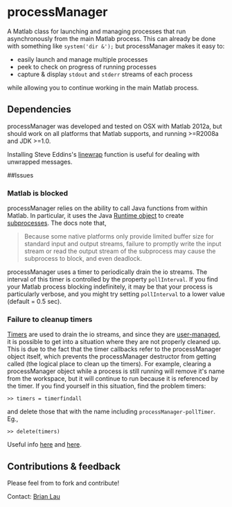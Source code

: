 # processManager

A Matlab class for launching and managing processes that run asynchronously from the main Matlab process. This can already be done with something like `system('dir &');` but processManager makes it easy to:

* easily launch and manage multiple processes
* peek to check on progress of running processes
* capture & display `stdout` and `stderr` streams of each process

while allowing you to continue working in the main Matlab process.

## Dependencies
processManager was developed and tested on OSX with Matlab 2012a, but should work on all platforms that Matlab supports, and running >=R2008a and JDK >=1.0.

Installing Steve Eddins's [linewrap](http://www.mathworks.com/matlabcentral/fileexchange/9909-line-wrap-a-string) function is useful for dealing with unwrapped messages.

##Issues
### Matlab is blocked
processManager relies on the ability to call Java functions from within Matlab. In particular, it uses the Java [Runtime object](http://docs.oracle.com/javase/6/docs/api/java/lang/Runtime.html) to create [subprocesses](http://docs.oracle.com/javase/6/docs/api/java/lang/Process.html). The docs note that,

>Because some native platforms only provide limited buffer size for standard input and output streams, failure to promptly write the input stream or read the output stream of the subprocess may cause the subprocess to block, and even deadlock.

processManager uses a timer to periodically drain the io streams. The interval of this timer is controlled by the property `pollInterval`. If you find your Matlab process blocking indefinitely, it may be that your process is particularly verbose, and you might try setting `pollInterval` to a lower value (default = 0.5 sec).

### Failure to cleanup timers
[Timers](http://www.mathworks.com/help/matlab/ref/timerclass.html) are used to drain the io streams, and since they are [user-managed](http://blogs.mathworks.com/loren/2008/07/29/understanding-object-cleanup/), it is possible to get into a situation where they are not properly cleaned up. This is due to the fact that the timer callbacks refer to the processManager object itself, which prevents the processManager destructor from getting called (the logical place to clean up the timers). For example, clearing a processManager object while a process is still running will remove it's name from the workspace, but it will continue to run because it is referenced by the timer. If you find yourself in this situation, find the problem timers:

`>> timers = timerfindall`

and delete those that with the name including `processManager-pollTimer`. Eg.,

`>> delete(timers)`

Useful info [here](http://stackoverflow.com/questions/10489996/matlab-objects-not-clearing-when-timers-are-involved) and
[here](http://stackoverflow.com/questions/9559849/matlab-object-destructor-not-running-when-listeners-are-involved).

Contributions & feedback
--------------------------------
Please feel from to fork and contribute!

Contact: [Brian Lau](mailto:brian.lau@upmc.fr)